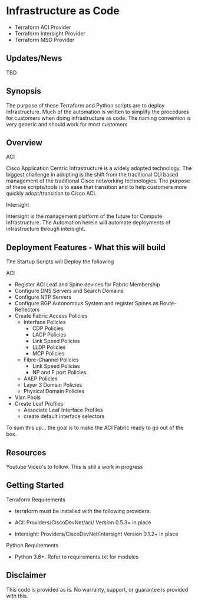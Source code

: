 # Infrastructure as Code

- Terraform ACI Provider
- Terraform Intersight Provider
- Terraform MSO Provider

## Updates/News

TBD

## Synopsis

The purpose of these Terraform and Python scripts are to deploy Infrastructure.  Much of the automation is written to simplify the procedures for customers when doing infrastructure as code.  The naming convention is very generic and should work for most customers

## Overview

ACI

Cisco Application Centric Infrastructure is a widely adopted technology.  The biggest challenge in adopting is the shift from the traditional CLI based management of the traditional Cisco networking technologies.  The purpose of these scripts/tools is to ease that transition and to help customers more quickly adopt/transition to Cisco ACI.

Intersight

Intersight is the management platform of the future for Compute Infrastructure.  The Automation herein will automate deployments of infrastructure through intersight.

## Deployment Features - What this will build

The Startup Scripts will Deploy the following

ACI

- Register ACI Leaf and Spine devices for Fabric Membership
- Configure DNS Servers and Search Domains
- Configure NTP Servers
- Configure BGP Autonomous System and register Spines as Route-Reflectors
- Create Fabric Access Policies
    - Interface Policies
        - CDP Policies
        - LACP Policies
        - Link Speed Policies
        - LLDP Policies
        - MCP Policies
    - Fibre-Channel Policies
        - Link Speed Policies
        - NP and F port Policies
    - AAEP Policies
    - Layer 3 Domain Policies
    - Physical Domain Policies
- Vlan Pools
- Create Leaf Profiles
    - Associate Leaf Interface Profiles
    - create default interface selectors

To sum this up... the goal is to make the ACI Fabric ready to go out of the box.

## Resources

Youtube Video's to follow.  This is still a work in progress

## Getting Started

Terraform Requirements

- terraform must be installed with the following providers:

- ACI: Providers/CiscoDevNet/aci/ Version 0.5.3+ in place
- Intersight: Providers/CiscoDevNet/intersight Version 0.1.2+ in place

Python Requirements

- Python 3.6+.  Refer to requirements.txt for modules

## Disclaimer

This code is provided as is.  No warranty, support, or guarantee is provided with this.
